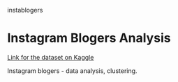 instablogers
# Instagram Blogers Analysis
[Link for the dataset on Kaggle](https://www.kaggle.com/datasets/whenamancodes/top-200-influencers-crushing-on-instagram)

Instagram blogers - data analysis, clustering.
